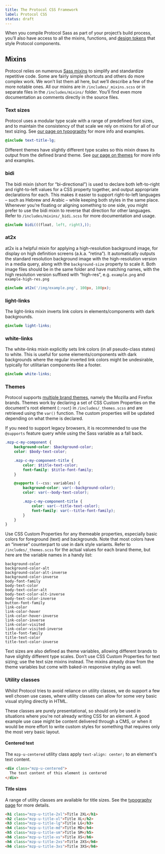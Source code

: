 ```yaml
---
title: The Protocol CSS Framework
label: Protocol CSS
status: draft
---
```


When you compile Protocol Sass as part of your project’s build process, you’ll
also have access to all the mixins, functions, and [design tokens](/docs/fundamentals/design-tokens)
that style Protocol components.

## Mixins

Protocol relies on numerous [Sass mixins](https://sass-lang.com/documentation/at-rules/mixin)
to simplify and standardize repetitive code. Some are fairly simple shortcuts and
others do more complex work. We won’t list them all here, but we’ll describe a
few of the more notable ones. All our mixins are in `/includes/_mixins.scss` or
in separate files in the `/includes/mixins/` folder. You’ll find even more
documentation as comments directly in the source files.

### Text sizes
Protocol uses a modular type scale with a range of predefined font sizes, and to
maintain the consistency of that scale we rely on mixins for all of our text
sizing. See [our page on typography](/docs/fundamentals/typography) for more info
and examples.

```scss
@include text-title-lg;
```

Different themes have slightly different type scales so this mixin draws its
output from the defined brand theme. See [our page on themes](/docs/fundamentals/brand-themes)
for more info and examples.

### bidi
The bidi mixin (short for “bi-directional”) is used to declare both left-to-right
and right-to-left values for a CSS property together, and output appropriate
declarations for each. This makes it easier to support right-to-left languages –
such as Hebrew and Arabic – while keeping both styles in the same place. Whenever
you’re floating or aligning something to one side, you might prefer to use the
bidi mixin to reverse that direction for other languages. Refer to
`/includes/mixins/_bidi.scss` for more documentation and usage.

```scss
@include bidi(((float, left, right),));
```

### at2x
at2x is a helpful mixin for applying a high-resolution background image, for
display on high definition screens (a.k.a. “retina”). It automatically outputs
the standard resolution background image with the high-resolution version in a
media query, along with the `background-size` property to scale it. Both image
files should be in the same folder and have matching names, with the high
resolution version suffixed with “high-res”, e.g. `example.png` and
`example-high-res.png`

```scss
@include at2x('/img/example.png', 100px, 100px);
```

### light-links
The light-links mixin inverts link colors in elements/components with dark
backgrounds.

```scss
@include light-links;
```

### white-links
The white-links mixin explicitly sets link colors (in all pseudo-class states) to
white. This is useful for some elements/components with dark backgrounds where
the regular inverted link colors might be undesirable, typically for utilitarian
components like a footer.

```scss
@include white-links;
```

### Themes

Protocol supports [multiple brand themes](/docs/fundamentals/brand-themes), namely
the Mozilla and Firefox brands. Themes work by declaring a set of CSS Custom Properties
on the document's root element (`:root`) in `/includes/_themes.scss` and are retrieved
using the `var()` function. The custom properties will be updated depending on what theme is declared.

If you need to support legacy browsers, it is recommended to use the `@supports` feature query
while using the Sass variable as a fall back.

```scss
.mzp-c-my-component {
    background-color: $background-color;
    color: $body-text-color;

    .mzp-c-my-component-title {
        color: $title-text-color;
        font-family: $title-font-family;
    }

    @supports (--css: variables) {
        background-color: var(--background-color);
        color: var(--body-text-color);

        .mzp-c-my-component-title {
            color: var(--title-text-color);
            font-family: var(--title-font-family);
        }
    }
}
```

Use CSS Custom Properties for any themeable properties, especially basic
colors for foreground (text) and backgrounds. Note that most colors have an
“inverse” counterpart to use in dark style variants. Refer to `/includes/_themes.scss`
for the actual values for each brand theme, but here are the variable names in a
handy list:

```text
background-color
background-color-alt
background-color-alt-inverse
background-color-inverse
body-font-family
body-text-color
body-text-color-alt
body-text-color-alt-inverse
body-text-color-inverse
button-font-family
link-color
link-color-hover
link-color-hover-inverse
link-color-inverse
link-color-visited
link-color-visited-inverse
title-font-family
title-text-color
title-text-color-inverse
```

Text sizes are also defined as theme variables, allowing different brands to have
slightly different type scales. Don’t use CSS Custom Properties for text
sizing; use the text size mixins instead. The mixins already draw from the theme
variables but come with baked-in responsive styling as well.

### Utility classes

Whilst Protocol tries to avoid reliance on utility classes, we do support a few well
chosen use cases, where utility classes can allow for some very basic visual styling
directly in HTML.

These classes are purely presentational, so should only be used in situations where
you're not already writing CSS for an element. A good example use case might be
content delivered through a CMS, or when it would be more effort to write custom
styles for something that requires only the most very basic layout.

#### Centered text

The `mzp-u-centered` utility class apply `text-align: center;` to an element's
text content.

```html
<div class="mzp-u-centered">
  The text content of this element is centered
</div>
```

#### Title sizes

A range of utility classes are available for title sizes. See the
[typography page](/docs/fundamentals/typography) for more details.

```html
<h1 class="mzp-u-title-2xl">Title 2XL</h1>
<h2 class="mzp-u-title-xl">Title XL</h2>
<h3 class="mzp-u-title-lg">Title LG</h3>
<h4 class="mzp-u-title-md">Title MD</h4>
<h5 class="mzp-u-title-sm">Title SM</h5>
<h6 class="mzp-u-title-xs">Title XS</h6>
<h6 class="mzp-u-title-2xs">Title 2XS</h6>
<h6 class="mzp-u-title-3xs">Title 3XS</h6>
```

